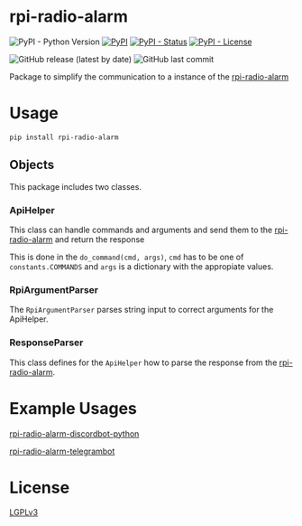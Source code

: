 # rpi-radio-alarm

![PyPI - Python Version](https://img.shields.io/pypi/pyversions/rpi-radio-alarm)
[![PyPI](https://img.shields.io/pypi/v/rpi-radio-alarm)](https://pypi.org/project/rpi-radio-alarm/)
[![PyPI - Status](https://img.shields.io/pypi/status/rpi-radio-alarm)](https://pypi.org/project/rpi-radio-alarm/)
[![PyPI - License](https://img.shields.io/pypi/l/rpi-radio-alarm)](https://pypi.org/project/rpi-radio-alarm/)

![GitHub release (latest by date)](https://img.shields.io/github/v/release/bb4l/rpi-radio-alarm-pip)
![GitHub last commit](https://img.shields.io/github/last-commit/bb4l/rpi-radio-alarm-pip)


Package to simplify the communication to a instance of the [rpi-radio-alarm](https://github.com/bb4L/rpi-radio-alarm)

# Usage
`pip install rpi-radio-alarm`

## Objects
This package includes two classes.

### ApiHelper
This class can handle commands and arguments and send them to the [rpi-radio-alarm](https://github.com/bb4L/rpi-radio-alarm) and return the response

This is done in the `do_command(cmd, args)`, `cmd` has to be one of `constants.COMMANDS` and `args` is a dictionary with the appropiate values.

### RpiArgumentParser
The `RpiArgumentParser` parses string input to correct arguments for the ApiHelper.

### ResponseParser
This class defines for the `ApiHelper` how to parse the response from the [rpi-radio-alarm](https://github.com/bb4L/rpi-radio-alarm).

# Example Usages
[rpi-radio-alarm-discordbot-python](https://github.com/bb4L/rpi-radio-alarm-discordbot-python)

[rpi-radio-alarm-telegrambot](https://github.com/bb4L/rpi-radio-alarm-telegrambot/)

# License
[LGPLv3](LICENSE)
